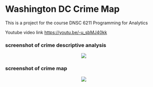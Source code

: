 # Washington DC Crime Map
This is a project for the course DNSC 6211 Programming for Analytics

Youtube video link https://youtu.be/-u_sbMJ40kk

### screenshot of crime descriptive analysis
<p align="center">
  <img src="https://github.com/Ran915/Washington-DC-Crime-Map/blob/master/crime%20descriptive%20analysis.jpg">
</p>

### screenshot of crime map
<p align="center">
  <img src="https://github.com/Ran915/Washington-DC-Crime-Map/blob/master/crime%20map.jpg">
</p>

